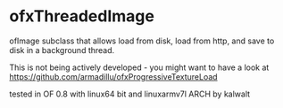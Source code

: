 ofxThreadedImage
================

ofImage subclass that allows load from disk, load from http, and save to disk in a background thread.

This is not being actively developed - you might want to have a look at https://github.com/armadillu/ofxProgressiveTextureLoad

tested in OF 0.8 with linux64 bit and linuxarmv7l ARCH by kalwalt

